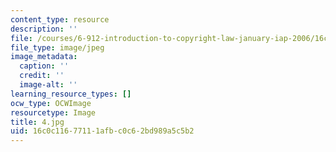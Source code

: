 ```yaml
---
content_type: resource
description: ''
file: /courses/6-912-introduction-to-copyright-law-january-iap-2006/16c0c11677111afbc0c62bd989a5c5b2_4.jpg
file_type: image/jpeg
image_metadata:
  caption: ''
  credit: ''
  image-alt: ''
learning_resource_types: []
ocw_type: OCWImage
resourcetype: Image
title: 4.jpg
uid: 16c0c116-7711-1afb-c0c6-2bd989a5c5b2
---
```

